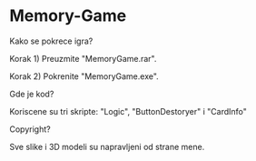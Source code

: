 # Memory-Game

Kako se pokrece igra?

Korak 1)
 Preuzmite "MemoryGame.rar".
 
Korak 2)
 Pokrenite "MemoryGame.exe".


Gde je kod?

Koriscene su tri skripte: "Logic", "ButtonDestoryer" i "CardInfo"

Copyright?

Sve slike i 3D modeli su napravljeni od strane mene.
